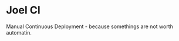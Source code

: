 # Joel CI

[logo]: ./10814185.jpg "Joel"

Manual Continuous Deployment - because somethings are not worth automatin.
